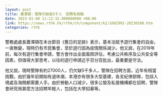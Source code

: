 ```yaml
---
layout: post
title: 蕭澤頤：警隊欠缺逾5千人　招聘有挑戰
date: 2023-01-08 11:12:15.000000000 +08:00
link: https://news.rthk.hk/rthk/ch/component/k2/1682992-20230108.htm
categories: rthk
---
```


警務處處長蕭澤頤在本台節目《舊日的足跡》表示，基本法賦予遊行集會的自由，一直無變，現時仍有市民集會，至於遊行因為疫情關係減少。他又說，在2019年前，每次有遊行集會申請，警方會作出全面風險評估，考慮公共秩序及公共安全等因素，但值得大家思考，以往的遊行申請近乎百分百批出，最重要是守法。

他又說，現時警隊有約27000人，仍欠缺5千多人，警隊在招聘方面，近年有相當挑戰，由於幾年前開始有退休潮，本港亦有很多大型基建，各支紀律部隊，包括入境處及海關都需要人手。由於勞動人口減少，很多公營及私營機構都在招聘，警隊會研究用甚麼方法招聘年輕人，包括在大學招募等。

